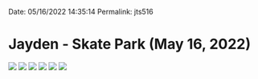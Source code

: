 
Date: 05/16/2022 14:35:14
Permalink: jts516

# Jayden - Skate Park (May 16, 2022)

![](https://i.imgur.com/UgvDV8O.jpg)
![](https://i.imgur.com/cHyjXJu.jpg)
![](https://i.imgur.com/fqvspMP.jpg)
![](https://i.imgur.com/VfXBzsW.jpg)
![](https://i.imgur.com/HkgXVGJ.jpg)
![](https://i.imgur.com/zGyASq9.jpg)